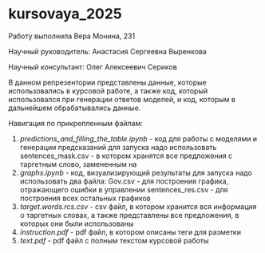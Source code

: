 # kursovaya_2025
Работу выполнила Вера Монина, 231

Научный руководитель: Анастасия Сергеевна Выренкова

Научный консультант: Олег Алексеевич Сериков


В данном репрезентории представлены данные, которые использовались в курсовой работе, а также код, который использовался при генерации ответов моделей, и код, которым в дальнейшем обрабатывались данные. 

Навигация по прикрепленным файлам: 
1) *predictions_and_filling_the_table.ipynb* - код для работы с моделями и генерации предсказаний
   для запуска надо использовать sentences_mask.csv - в котором хранятся все предложения с таргетным слово, замененным на <mask>
2) *graphs.ipynb* - код, визуализирующий результаты
   для запуска надо использовать два файла:
   Gov.csv - для построения графика, отражающего ошибки в управлении
   sentences_res.csv - для построения всех остальных графиков 
3) *target.words.rcs.csv* - сsv файл, в котором хранится вся информация о таргетных словах, а также представлены все предложения, в которых они были использованы
4) *instruction.pdf* - pdf файл, в котором описаны теги для разметки
5) *text.pdf* - pdf файл с полным текстом курсовой работы
